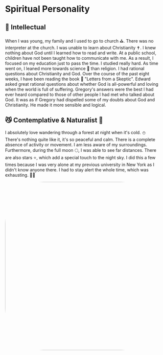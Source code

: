 # Spiritual Personality

## 🧐 Intellectual

When I was young, my family and I used to go to church ⛪. There was no interpreter at the church. I was unable to learn about Christianity ✝️. I knew nothing about God until I learned how to read and write. At a public school, children have not been taught how to communicate with me. As a result, I focused on my education just to pass the time. I studied really hard. As time went on, I leaned more towards science 🧪 than religion. I had rational questions about Christianity and God. Over the course of the past eight weeks, I have been reading the book 📖 "Letters from a Skeptic". Edward asked great rational questions about whether God is all-powerful and loving when the world is full of suffering. Gregory's answers were the best I had ever heard compared to those of other people I had met who talked about God. It was as if Gregory had dispelled some of my doubts about God and Christianity. He made it more sensible and logical.

## 😼 Contemplative & Naturalist 🍁

I absolutely love wandering through a forest at night when it's cold. ⛄ There's nothing quite like it, it's so peaceful and calm. There is a complete absence of activity or movement. I am less aware of my surroundings. Furthermore, during the full moon 🌕, I was able to see far distances. There are also stars ⭐, which add a special touch to the night sky. I did this a few times because I was very alone at my previous university in New York as I didn't know anyone there. I had to stay alert the whole time, which was exhausting. 😮‍💨

<div style="overflow-x: auto; white-space: nowrap;">
  <img src="/GV.jpg" style="width:550px; height:550px; border-radius:25%; object-fit:cover; display:inline-block; margin-right:12px;">
  <img src="/LightTrees.jpg" style="width:550px; height:550px; border-radius:25%; object-fit:cover; display:inline-block; margin-right:12px;">
  <img src="/Snowman.jpg" style="width:550px; height:550px; border-radius:25%; object-fit:cover; display:inline-block; margin-right:12px;">
  <img src="/RITStatus.jpg" style="width:550px; height:550px; border-radius:25%; object-fit:cover; display:inline-block; margin-right:12px;">
</div>

